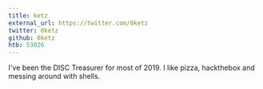 ```yaml
---
title: ketz
external_url: https://twitter.com/0ketz
twitter: 0ketz
github: 0ketz
htb: 53026
---
```


I've been the DISC Treasurer for most of 2019. I like pizza, hackthebox and messing around with shells.